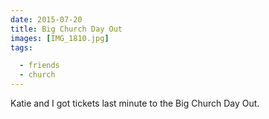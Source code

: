 ```yaml
---
date: 2015-07-20
title: Big Church Day Out
images: [IMG_1810.jpg]
tags:

  - friends
  - church
---
```

Katie and I got tickets last minute to the Big Church Day Out. 